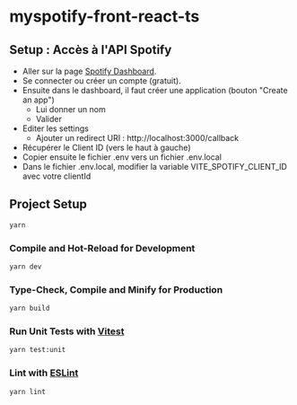 # myspotify-front-react-ts

## Setup : Accès à l'API Spotify

* Aller sur la page [Spotify Dashboard](https://developer.spotify.com/dashboard).
* Se connecter ou créer un compte (gratuit).
* Ensuite dans le dashboard, il faut créer une application (bouton "Create an app")
    * Lui donner un nom
    * Valider
* Editer les settings
    * Ajouter un redirect URI : http://localhost:3000/callback
* Récupérer le Client ID (vers le haut à gauche)
* Copier ensuite le fichier .env vers un fichier .env.local
* Dans le fichier .env.local, modifier la variable VITE_SPOTIFY_CLIENT_ID avec votre clientId

## Project Setup

```sh
yarn
```

### Compile and Hot-Reload for Development

```sh
yarn dev
```

### Type-Check, Compile and Minify for Production

```sh
yarn build
```

### Run Unit Tests with [Vitest](https://vitest.dev/)

```sh
yarn test:unit
```

### Lint with [ESLint](https://eslint.org/)

```sh
yarn lint
```
